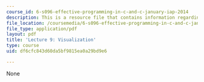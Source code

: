 ```yaml
---
course_id: 6-s096-effective-programming-in-c-and-c-january-iap-2014
description: This is a resource file that contains information regarding lecture 9.
file_location: /coursemedia/6-s096-effective-programming-in-c-and-c-january-iap-2014/df6cfc843d60da5bf9815ea0a29bd9e6_MIT6_S096IAP14_Lecture9.pdf
file_type: application/pdf
layout: pdf
title: 'Lecture 9: Visualization'
type: course
uid: df6cfc843d60da5bf9815ea0a29bd9e6

---
```

None